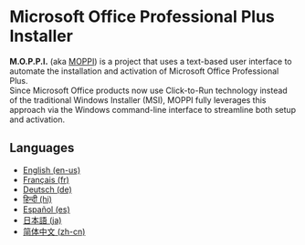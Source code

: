 # Microsoft Office Professional Plus Installer
**M.O.P.P.I.** (aka [MOPPI](https://github.com/nyhtml/MOPPI)) is a project that uses a text-based user interface to automate the installation and activation of Microsoft Office Professional Plus.  
Since Microsoft Office products now use Click-to-Run technology instead of the traditional Windows Installer (MSI), MOPPI fully leverages this approach via the Windows command-line interface to streamline both setup and activation.

## Languages
* [English (en-us)](/Documentation/Documentation/README-en.md)
* [Français (fr)](/Documentation/README-fr.md)
* [Deutsch (de)](/Documentation/README-de.md)
* [हिन्दी (hi)](/Documentation/README-hi.md)
* [Español (es)](/Documentation/README-es.md)
* [日本語 (ja)](/Documentation/README-ja.md)
* [简体中文 (zh-cn)](/Documentation/README-zh-cn.md)
